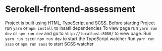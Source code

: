 # Serokell-frontend-assessment
Project is built using HTML, TypeScript and SCSS.
Before starting Project run `yarn` or `npm install` to insatll dependencies
To view page run `yarn run dev` or `npm run dev` and go to `http://localhost:8080/` to view page. 
Run `yarn run tsc`or `npm run dev` to start the TypeScript watcher
Run `yarn run sass` or `npm run sass` to start SCSS watcher
